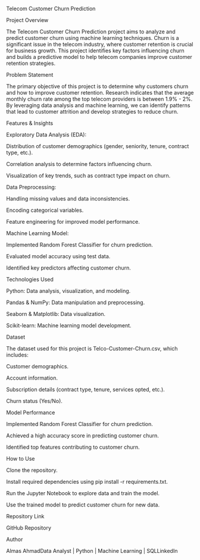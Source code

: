 Telecom Customer Churn Prediction

Project Overview

The Telecom Customer Churn Prediction project aims to analyze and predict customer churn using machine learning techniques. Churn is a significant issue in the telecom industry, where customer retention is crucial for business growth. This project identifies key factors influencing churn and builds a predictive model to help telecom companies improve customer retention strategies.

Problem Statement

The primary objective of this project is to determine why customers churn and how to improve customer retention. Research indicates that the average monthly churn rate among the top telecom providers is between 1.9% - 2%. By leveraging data analysis and machine learning, we can identify patterns that lead to customer attrition and develop strategies to reduce churn.

Features & Insights

Exploratory Data Analysis (EDA):

Distribution of customer demographics (gender, seniority, tenure, contract type, etc.).

Correlation analysis to determine factors influencing churn.

Visualization of key trends, such as contract type impact on churn.

Data Preprocessing:

Handling missing values and data inconsistencies.

Encoding categorical variables.

Feature engineering for improved model performance.

Machine Learning Model:

Implemented Random Forest Classifier for churn prediction.

Evaluated model accuracy using test data.

Identified key predictors affecting customer churn.

Technologies Used

Python: Data analysis, visualization, and modeling.

Pandas & NumPy: Data manipulation and preprocessing.

Seaborn & Matplotlib: Data visualization.

Scikit-learn: Machine learning model development.

Dataset

The dataset used for this project is Telco-Customer-Churn.csv, which includes:

Customer demographics.

Account information.

Subscription details (contract type, tenure, services opted, etc.).

Churn status (Yes/No).

Model Performance

Implemented Random Forest Classifier for churn prediction.

Achieved a high accuracy score in predicting customer churn.

Identified top features contributing to customer churn.

How to Use

Clone the repository.

Install required dependencies using pip install -r requirements.txt.

Run the Jupyter Notebook to explore data and train the model.

Use the trained model to predict customer churn for new data.

Repository Link

GitHub Repository

Author

Almas AhmadData Analyst | Python | Machine Learning | SQLLinkedIn
